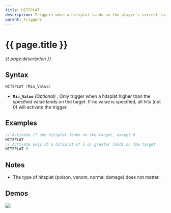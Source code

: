 ```yaml
---
title: HITSPLAT
description: Triggers when a hitsplat lands on the player's current target.
parent: Triggers
---
```


# {{ page.title }}

_{{ page.description }}_

## Syntax

```java
HITSPLAT [Min_Value]
```
-  **`Min_Value`** _(Optional)_ :  Only trigger when a hitsplat higher than the specified value lands on the target. If no value is specified, all hits (not 0) will activate the trigger.

## Examples

```js 
// Activate if any hitsplat lands on the target, except 0
HITSPLAT
// Activate only if a hitsplat of 5 or greater lands on the target
HITSPLAT 5
```

## Notes

<!-- TODO: Pending suggestion 66, it could matter Soon(tm)... -->
- The type of hitsplat (poison, venom, normal damage) does not matter.

## Demos

![](https://1.imgur.com/7zBXxOt.gif)